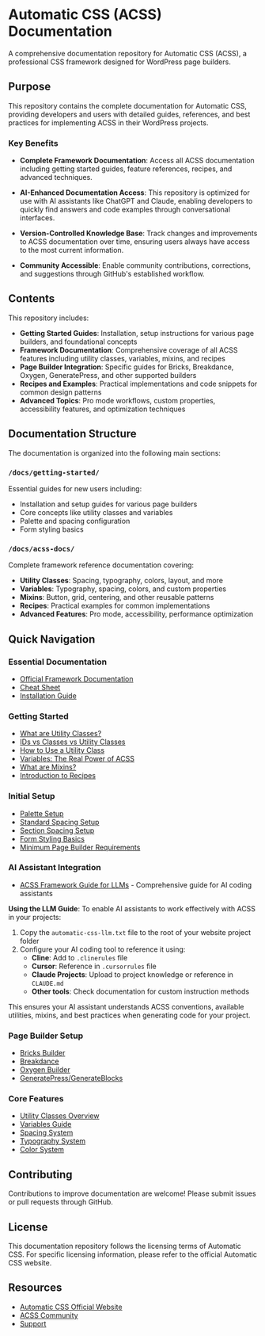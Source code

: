 # Automatic CSS (ACSS) Documentation

A comprehensive documentation repository for Automatic CSS (ACSS), a professional CSS framework designed for WordPress page builders.

## Purpose

This repository contains the complete documentation for Automatic CSS, providing developers and users with detailed guides, references, and best practices for implementing ACSS in their WordPress projects.

### Key Benefits

- **Complete Framework Documentation**: Access all ACSS documentation including getting started guides, feature references, recipes, and advanced techniques.

- **AI-Enhanced Documentation Access**: This repository is optimized for use with AI assistants like ChatGPT and Claude, enabling developers to quickly find answers and code examples through conversational interfaces.

- **Version-Controlled Knowledge Base**: Track changes and improvements to ACSS documentation over time, ensuring users always have access to the most current information.

- **Community Accessible**: Enable community contributions, corrections, and suggestions through GitHub's established workflow.

## Contents

This repository includes:

- **Getting Started Guides**: Installation, setup instructions for various page builders, and foundational concepts
- **Framework Documentation**: Comprehensive coverage of all ACSS features including utility classes, variables, mixins, and recipes
- **Page Builder Integration**: Specific guides for Bricks, Breakdance, Oxygen, GeneratePress, and other supported builders
- **Recipes and Examples**: Practical implementations and code snippets for common design patterns
- **Advanced Topics**: Pro mode workflows, custom properties, accessibility features, and optimization techniques

## Documentation Structure

The documentation is organized into the following main sections:

### `/docs/getting-started/`
Essential guides for new users including:
- Installation and setup guides for various page builders
- Core concepts like utility classes and variables
- Palette and spacing configuration
- Form styling basics

### `/docs/acss-docs/`
Complete framework reference documentation covering:
- **Utility Classes**: Spacing, typography, colors, layout, and more
- **Variables**: Typography, spacing, colors, and custom properties
- **Mixins**: Button, grid, centering, and other reusable patterns
- **Recipes**: Practical examples for common implementations
- **Advanced Features**: Pro mode, accessibility, performance optimization

## Quick Navigation

### Essential Documentation
- [Official Framework Documentation](./docs/getting-started/acss-official-framework-documentation-automatic-css.md)
- [Cheat Sheet](./docs/getting-started/cheat-sheet-automatic-css.md)
- [Installation Guide](./docs/getting-started/how-to-install-acss-automatic-css.md)

### Getting Started
- [What are Utility Classes?](./docs/getting-started/utility-classes-what-why-automatic-css.md)
- [IDs vs Classes vs Utility Classes](./docs/getting-started/ids-vs-classes-vs-utility-classes-automatic-css.md)
- [How to Use a Utility Class](./docs/getting-started/how-to-use-a-utility-class-automatic-css.md)
- [Variables: The Real Power of ACSS](./docs/getting-started/variables-the-real-power-of-acss-automatic-css.md)
- [What are Mixins?](./docs/getting-started/what-are-mixins-automatic-css.md)
- [Introduction to Recipes](./docs/getting-started/introduction-to-recipes-automatic-css.md)

### Initial Setup
- [Palette Setup](./docs/getting-started/palette-setup-automatic-css.md)
- [Standard Spacing Setup](./docs/getting-started/standard-spacing-setup-automatic-css.md)
- [Section Spacing Setup](./docs/getting-started/section-spacing-setup-automatic-css.md)
- [Form Styling Basics](./docs/getting-started/form-styling-basics-automatic-css.md)
- [Minimum Page Builder Requirements](./docs/getting-started/acss-minimum-page-builder-requirements-automatic-css.md)

### AI Assistant Integration
- [ACSS Framework Guide for LLMs](./automatic-css-llm.txt) - Comprehensive guide for AI coding assistants

**Using the LLM Guide**: To enable AI assistants to work effectively with ACSS in your projects:
1. Copy the `automatic-css-llm.txt` file to the root of your website project folder
2. Configure your AI coding tool to reference it using:
   - **Cline**: Add to `.clinerules` file
   - **Cursor**: Reference in `.cursorrules` file
   - **Claude Projects**: Upload to project knowledge or reference in `CLAUDE.md`
   - **Other tools**: Check documentation for custom instruction methods

This ensures your AI assistant understands ACSS conventions, available utilities, mixins, and best practices when generating code for your project.

### Page Builder Setup
- [Bricks Builder](./docs/getting-started/acss-bricks-builder-setup-automatic-css.md)
- [Breakdance](./docs/getting-started/acss-breakdance-setup-automatic-css.md)
- [Oxygen Builder](./docs/getting-started/acss-oxygen-builder-setup-automatic-css.md)
- [GeneratePress/GenerateBlocks](./docs/getting-started/acss-generatepress-generateblocks-setup-automatic-css.md)

### Core Features
- [Utility Classes Overview](./docs/getting-started/utility-classes-what-why-automatic-css.md)
- [Variables Guide](./docs/getting-started/variables-the-real-power-of-acss-automatic-css.md)
- [Spacing System](./docs/acss-docs/spacing-variables-automatic-css.md)
- [Typography System](./docs/acss-docs/typography-variables-automatic-css.md)
- [Color System](./docs/acss-docs/semantic-colors-automatic-css.md)

## Contributing

Contributions to improve documentation are welcome! Please submit issues or pull requests through GitHub.

## License

This documentation repository follows the licensing terms of Automatic CSS. For specific licensing information, please refer to the official Automatic CSS website.

## Resources

- [Automatic CSS Official Website](https://automaticcss.com)
- [ACSS Community](https://automaticcss.com/community)
- [Support](./docs/acss-docs/contact-the-acss-team-automatic-css.md)
